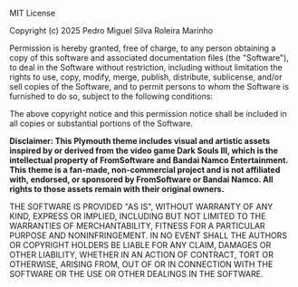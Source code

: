 MIT License

Copyright (c) 2025 Pedro Miguel Silva Roleira Marinho

Permission is hereby granted, free of charge, to any person obtaining a copy
of this software and associated documentation files (the "Software"), to deal
in the Software without restriction, including without limitation the rights
to use, copy, modify, merge, publish, distribute, sublicense, and/or sell
copies of the Software, and to permit persons to whom the Software is
furnished to do so, subject to the following conditions:

The above copyright notice and this permission notice shall be included in all
copies or substantial portions of the Software.

**Disclaimer: This Plymouth theme includes visual and artistic assets inspired by or derived from the video game Dark Souls III, which is the intellectual property of FromSoftware and Bandai Namco Entertainment. This theme is a fan-made, non-commercial project and is not affiliated with, endorsed, or sponsored by FromSoftware or Bandai Namco. All rights to those assets remain with their original owners.**

THE SOFTWARE IS PROVIDED "AS IS", WITHOUT WARRANTY OF ANY KIND, EXPRESS OR
IMPLIED, INCLUDING BUT NOT LIMITED TO THE WARRANTIES OF MERCHANTABILITY,
FITNESS FOR A PARTICULAR PURPOSE AND NONINFRINGEMENT. IN NO EVENT SHALL THE
AUTHORS OR COPYRIGHT HOLDERS BE LIABLE FOR ANY CLAIM, DAMAGES OR OTHER
LIABILITY, WHETHER IN AN ACTION OF CONTRACT, TORT OR OTHERWISE, ARISING FROM,
OUT OF OR IN CONNECTION WITH THE SOFTWARE OR THE USE OR OTHER DEALINGS IN THE
SOFTWARE.
